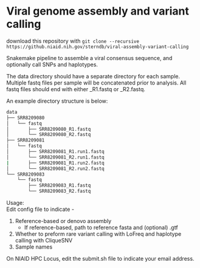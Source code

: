 # Viral genome assembly and variant calling

download this repository with 
`git clone --recursive https://github.niaid.nih.gov/sterndb/viral-assembly-variant-calling`

Snakemake pipeline to assemble a viral consensus sequence, and optionally call SNPs and haplotypes.

The data directory should have a separate directory for each sample. Multiple fastq files per sample will be concatenated prior to analysis. All fastq files should end with either _R1.fastq or _R2.fastq.

An example directory structure is below:

```bash
data
├── SRR8209080
│   └── fastq
│       ├── SRR8209080_R1.fastq
│       └── SRR8209080_R2.fastq
├── SRR8209081
│   └── fastq
│       ├── SRR8209081_R1.run1.fastq
│       └── SRR8209081_R2.run1.fastq
|       ├── SRR8209081_R1.run2.fastq
│       └── SRR8209081_R2.run2.fastq
└── SRR8209083
    └── fastq
        ├── SRR8209083_R1.fastq
        └── SRR8209083_R2.fastq
```

Usage:  
Edit config file to indicate - 
1. Reference-based or denovo assembly  
    - If reference-based, path to reference fasta and (optional) .gtf 
2. Whether to preform rare variant calling with LoFreq and haplotype calling with CliqueSNV
3. Sample names

On NIAID HPC Locus, edit the submit.sh file to indicate your email address.
